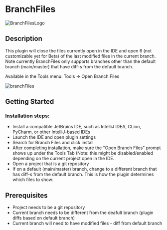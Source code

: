 # BranchFiles 

![BranchFilesLogo](https://user-images.githubusercontent.com/2958046/223354456-a04c16e6-9dc0-4056-9c89-194c73d82b00.jpg)

## Description

This plugin will close the files currently open in the IDE and open 6 (not customizable yet for Beta) 
of the last modified files in the current branch. Note currently BranchFiles only supports branches
other than the default branch (main/master) that have diff-s from the default branch. 

Available in the Tools menu: Tools -> Open Branch Files

![branchFiles](https://user-images.githubusercontent.com/2958046/222947484-02650c27-21a4-476f-9799-d6e7a39cf9ce.png)


## Getting Started

### Installation steps:
- Install a compatible JetBrains IDE, such as IntelliJ IDEA, CLion, PyCharm, or other IntelliJ-based IDEs
- Launch the IDE and open plugin settings
- Search for Branch Files and click install
- After completing installation, make sure the "Open Branch Files" prompt shows up under the Tools Tab (Note: this might be disabled/enabled depending on the current project open in the IDE.
- Open a project that is a git repository
- If on a default (main/master) branch, change to a different branch that has diff-s from the default branch. This is how the plugin determines which files to show.


## Prerequisites 
- Project needs to be a git repository
- Current branch needs to be different from the deafult branch (plugin diffs based on default branch)
- Current branch will need to have modified files - diff from default branch
